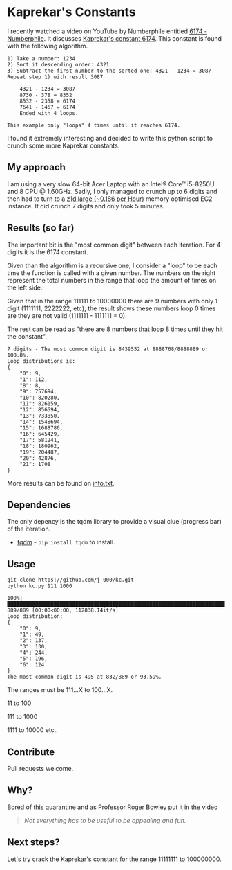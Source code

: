 # Kaprekar's Constants

I recently watched a video on YouTube by Numberphile entitled [6174 - Numberphile](https://www.youtube.com/watch?v=d8TRcZklX_Q).
It discusses [Kaprekar's constant 6174](https://en.wikipedia.org/wiki/6174_(number)). This constant
is found with the following algorithm.

```text
1) Take a number: 1234
2) Sort it descending order: 4321
3) Subtract the first number to the sorted one: 4321 - 1234 = 3087
Repeat step 1) with result 3087

    4321 - 1234 = 3087
    8730 - 378 = 8352
    8532 - 2358 = 6174
    7641 - 1467 = 6174
    Ended with 4 loops.

This example only "loops" 4 times until it reaches 6174.
```

I found it extremely interesting and decided to write this python script to crunch some more
Kaprekar constants.

## My approach 
I am using a very slow 64-bit Acer Laptop with an Intel® Core™ i5-8250U and 8 CPU @ 1.60GHz. Sadly, 
I only managed to crunch up to 6 digits and then had to turn to a [z1d.large (~$0.186$ per Hour)](https://aws.amazon.com/ec2/instance-types/z1d/) memory optimised EC2 instance.
It did crunch 7 digits and only took 5 minutes. 

## Results (so far)
The important bit is the "most common digit" between each iteration. For 4 digits it is the 6174 constant.

Given than the algorithm is a recursive one, I consider a "loop" to be each time the function is called
with a given number. The numbers on the right represent the total numbers in the range that loop the amount of times on the left side.

Given that in the range 111111 to 10000000 there are 9 numbers with only 1 digit (1111111, 2222222, etc), the
result shows these numbers loop 0 times are they are not valid (1111111 - 1111111 = 0). 

The rest can 
be read as "there are 8 numbers that loop 8 times until they hit the constant".
```text
7 digits - The most common digit is 8439552 at 8888768/8888889 or 100.0%.
Loop distributions is:
{
    "0": 9,
    "1": 112,
    "8": 8,
    "9": 757694,
    "10": 820280,
    "11": 826159,
    "12": 856594,
    "13": 733850,
    "14": 1548694,
    "15": 1688786,
    "16": 645429,
    "17": 581241,
    "18": 180962,
    "19": 204487,
    "20": 42876,
    "21": 1708
}
```

More results can be found on [info.txt](https://github.com/j-000/kc/blob/master/info.txt).

## Dependencies
The only depency is the tqdm library to provide a visual clue (progress bar) of the iteration.
- [tqdm](https://github.com/tqdm/tqdm) - `pip install tqdm` to install.

## Usage
```text
git clone https://github.com/j-000/kc.git
python kc.py 111 1000

100%|███████████████████████████████████████████████████████████████████████████████████████████████████████████████████████████████████████████████████████████████████████████████████████| 889/889 [00:00<00:00, 112838.14it/s]
Loop distribution:
{
    "0": 9,
    "1": 49,
    "2": 137,
    "3": 130,
    "4": 244,
    "5": 196,
    "6": 124
}
The most common digit is 495 at 832/889 or 93.59%.
```

The ranges must be 111...X to 100...X. 

11 to 100

111 to 1000

1111 to 10000
etc..


## Contribute
Pull requests welcome. 

## Why?
Bored of this quarantine and as Professor Roger Bowley put it in the video 
> _Not everything has to be useful to be appealing and fun._

## Next steps?
Let's try crack the Kaprekar's constant for the range 11111111 to 100000000. 
